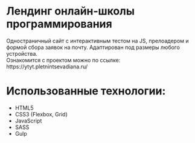 <h1>Лендинг онлайн-школы программирования</h1>
<div>Одностраничный сайт с интерактивным тестом на JS, прелоадером и формой сбора заявок на почту. Адаптирован под размеры любого устройства.</div>
<div>Ознакомится с проектом можно по ссылке: https://ytyt.pletnintsevadiana.ru/</div>
<h1>Использованные технологии:</h1>
<ul>
    <li>HTML5</li>
    <li>CSS3 (Flexbox, Grid)</li>
    <li>JavaScript</li>
    <li>SASS</li>
    <li>Gulp</li>
</ul>
